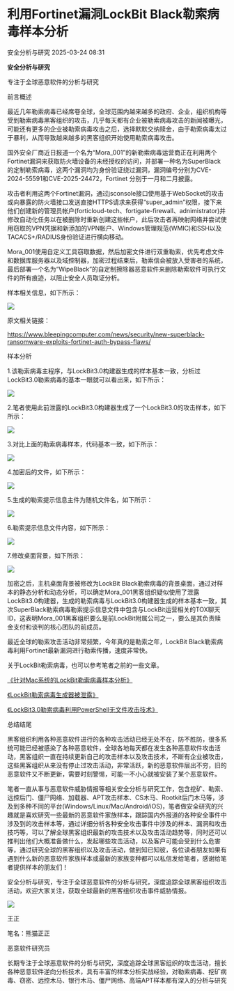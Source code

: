 #  利用Fortinet漏洞LockBit Black勒索病毒样本分析   
 安全分析与研究   2025-03-24 08:31  
  
**安全分析与研究**  
  
  
专注于全球恶意软件的分析与研究  
  
前言概述  
  
最近几年勒索病毒已经席卷全球，全球范围内越来越多的政府、企业，组织机构等受到勒索病毒黑客组织的攻击，几乎每天都有企业被勒索病毒攻击的新闻被曝光，可能还有更多的企业被勒索病毒攻击之后，选择默默交纳赎金，由于勒索病毒太过于暴利，从而导致越来越多的黑客组织开始使用勒索病毒攻击。  
  
  
国外安全厂商近日报道一个名为“Mora_001”的新勒索病毒运营商正在利用两个Fortinet漏洞来获取防火墙设备的未经授权的访问，并部署一种名为SuperBlack的定制勒索病毒，这两个漏洞均为身份验证绕过漏洞，漏洞编号分别为CVE-2024-55591和CVE-2025-24472，Fortinet 分别于一月和二月披露。  
  
  
攻击者利用这两个Fortinet漏洞，通过jsconsole接口使用基于WebSocket的攻击或向暴露的防火墙接口发送直接HTTPS请求来获得“super_admin”权限，接下来他们创建新的管理员帐户(forticloud-tech、fortigate-firewall、adnimistrator)并修改自动化任务以在被删除时重新创建这些帐户，此后攻击者再映射网络并尝试使用窃取的VPN凭据和新添加的VPN帐户、Windows管理规范(WMIC)和SSH以及TACACS+/RADIUS身份验证进行横向移动。  
  
  
Mora_001使用自定义工具窃取数据，然后加密文件进行双重勒索，优先考虑文件和数据库服务器以及域控制器，加密过程结束后，勒索信会被放入受害者的系统，最后部署一个名为“WipeBlack”的自定制擦除器恶意软件来删除勒索软件可执行文件的所有痕迹，以阻止安全人员取证分析。  
  
  
样本相关信息，如下所示：  
  
![](https://mmbiz.qpic.cn/mmbiz_png/oibWJqH5OVmWMMdJG2JspCjHuqLBsibrt150d5VV6Fx59cgg0UWje7phxhRnlz9eEOH3TrvojibqQLgALblZvPkRw/640?wx_fmt=png "")  
  
原文相关链接：  
  
https://www.bleepingcomputer.com/news/security/new-superblack-ransomware-exploits-fortinet-auth-bypass-flaws/  
  
  
样本分析  
  
1.该勒索病毒主程序，与LockBit3.0构建器生成的样本基本一致，分析过LockBit3.0勒索病毒的基本一眼就可以看出来，如下所示：  
  
![](https://mmbiz.qpic.cn/mmbiz_png/oibWJqH5OVmWMMdJG2JspCjHuqLBsibrt1ftQic3UDYQpBJbsWEHBtWL5JVDfIa6sEyiaicIsVxeWEAugbDSBEialnWA/640?wx_fmt=png "")  
  
2.笔者使用此前泄露的LockBit3.0构建器生成了一个LockBit3.0的攻击样本，如下所示：  
  
![](https://mmbiz.qpic.cn/mmbiz_png/oibWJqH5OVmWMMdJG2JspCjHuqLBsibrt1gdoLFSJnOkjZZU5icOwtQwUhCFH473cztk7NIKbeMkicMSowxITPkb6g/640?wx_fmt=png "")  
  
3.对比上面的勒索病毒样本，代码基本一致，如下所示：  
  
![](https://mmbiz.qpic.cn/mmbiz_png/oibWJqH5OVmWMMdJG2JspCjHuqLBsibrt1EceOAPG2Ke8VIWTL6YM9YkeYwAELY8FgUWa9Avsa95ibsFpXbMRUCibQ/640?wx_fmt=png "")  
  
4.加密后的文件，如下所示：  
  
![](https://mmbiz.qpic.cn/mmbiz_png/oibWJqH5OVmWMMdJG2JspCjHuqLBsibrt1xITw0HYpYwQQTrvEu5EqKZFB8w7rYbPjdILxcq27BcpdBCmL1ibKr3A/640?wx_fmt=png "")  
  
5.生成的勒索提示信息主件为随机文件名，如下所示：  
  
![](https://mmbiz.qpic.cn/mmbiz_png/oibWJqH5OVmWMMdJG2JspCjHuqLBsibrt1ibByDSy3YYxVEf0XKvvLFXcxFf2RvWAkD8PJRtke2AnperqDq3DLP4w/640?wx_fmt=png "")  
  
6.勒索提示信息文件内容，如下所示：  
  
![](https://mmbiz.qpic.cn/mmbiz_png/oibWJqH5OVmWMMdJG2JspCjHuqLBsibrt1picXKPJssCkryo3q6QCPzApaG3UwiaUqX42aBb8CJ5Kr0BoL3NUqVVug/640?wx_fmt=png "")  
  
7.修改桌面背景，如下所示：  
  
![](https://mmbiz.qpic.cn/mmbiz_png/oibWJqH5OVmWMMdJG2JspCjHuqLBsibrt1ibrQtzoov4tjOALsl1U3VkOskMDpWwYpz2RTpOSXSNj3deleu1sd9FA/640?wx_fmt=png "")  
  
加密之后，主机桌面背景被修改为LockBit Black勒索病毒的背景桌面，通过对样本的静态分析和动态分析，可以确定Mora_001黑客组织疑似使用了泄露LockBit3.0构建器，生成的勒索病毒与LockBit3.0构建器生成的样本基本一致，其次SuperBlack勒索病毒勒索提示信息文件中包含与LockBit运营相关的TOX聊天ID，这表明Mora_001黑客组织要么是前LockBit附属公司之一，要么是其负责赎金支付和谈判的核心团队的前成员。  
  
  
最近全球的勒索攻击活动非常频繁，今年真的是勒索之年，LockBit Black勒索病毒利用Fortinet最新漏洞进行勒索传播，速度非常快。  
  
  
关于LockBit勒索病毒，也可以参考笔者之前的一些文章。  
  
[《针对Mac系统的LockBit勒索病毒样本分析》](https://mp.weixin.qq.com/s?__biz=MzA4ODEyODA3MQ==&mid=2247490990&idx=1&sn=8ea6c2343f2960271d8c014de13f54e7&scene=21#wechat_redirect)  
  
  
[《LockBit勒索病毒生成器被泄露》](https://mp.weixin.qq.com/s?__biz=MzA4ODEyODA3MQ==&mid=2247487539&idx=1&sn=97e7cfe2745a10baa01a24265daf7bdc&scene=21#wechat_redirect)  
  
  
[《LockBit3.0勒索病毒利用PowerShell无文件攻击技术》](https://mp.weixin.qq.com/s?__biz=MzA4ODEyODA3MQ==&mid=2247487460&idx=1&sn=9bca4bf4c8e72ac68a2746a56459df21&scene=21#wechat_redirect)  
  
  
  
总结结尾  
  
黑客组织利用各种恶意软件进行的各种攻击活动已经无处不在，防不胜防，很多系统可能已经被感染了各种恶意软件，全球各地每天都在发生各种恶意软件攻击活动，黑客组织一直在持续更新自己的攻击样本以及攻击技术，不断有企业被攻击，这些黑客组织从来没有停止过攻击活动，非常活跃，新的恶意软件层出不穷，旧的恶意软件又不断更新，需要时刻警惕，可能一不小心就被安装了某个恶意软件。  
  
  
笔者一直从事与恶意软件威胁情报等相关安全分析与研究工作，包含挖矿、勒索、远控后门、僵尸网络、加载器、APT攻击样本、CS木马、Rootkit后门木马等，涉及到多种不同的平台(Windows/Linux/Mac/Android/iOS)，笔者做安全研究的兴趣就是喜欢研究一些最新的恶意软件家族样本，跟踪国内外报道的各种安全事件中涉及到的攻击样本等，通过详细分析各种安全攻击事件中涉及的样本、漏洞和攻击技巧等，可以了解全球黑客组织最新的攻击技术以及攻击活动趋势等，同时还可以推判出他们大概准备做什么，发起哪些攻击活动，以及客户可能会受到什么危害等，通过研究全球的黑客组织以及攻击活动，做到知已知彼，各位读者朋友如果有遇到什么新的恶意软件家族样本或最新的家族变种都可以私信发给笔者，感谢给笔者提供样本的朋友们！  
  
  
安全分析与研究，专注于全球恶意软件的分析与研究，深度追踪全球黑客组织攻击活动，欢迎大家关注，获取全球最新的黑客组织攻击事件威胁情报。  
  
  
  
![](https://mmbiz.qpic.cn/mmbiz_jpg/oibWJqH5OVmVr7vhbe1hWMCq5WHPatJ3l9JdcwuIib48qia7wIW79PA24fAAvmHjZxeCWCYg0k9ORSEshLXEXDEibA/640?wx_fmt=jpeg "")  
  
王正  
  
  
笔名：熊猫正正  
  
  
恶意软件研究员  
  
  
长期专注于全球恶意软件的分析与研究，深度追踪全球黑客组织的攻击活动，擅长各种恶意软件逆向分析技术，具有丰富的样本分析实战经验，对勒索病毒、挖矿病毒、窃密、远控木马、银行木马、僵尸网络、高端APT样本都有深入的分析与研究  
  
  
